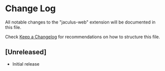 # Change Log

All notable changes to the "jaculus-web" extension will be documented in this file.

Check [Keep a Changelog](http://keepachangelog.com/) for recommendations on how to structure this file.

## [Unreleased]

- Initial release